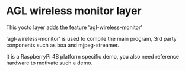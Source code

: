 # AGL wireless monitor layer

This yocto layer adds the feature 'agl-wireless-monitor'

'agl-wireless-monitor' is used to compile the main program, 3rd
party conponents such as boa and mjpeg-streamer.

It is a RaspberryPi 4B platform specific demo, you also need reference
hardware to motivate such a demo.

